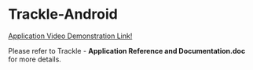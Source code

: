 # Trackle-Android

[Application Video Demonstration Link!](https://youtu.be/vmWktgx7m00)

Please refer to Trackle - **Application Reference and Documentation.doc** for more details.
